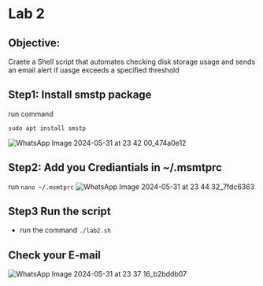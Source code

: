 # Lab 2 
## Objective: 
Craete a Shell script that automates checking disk storage usage and sends an email alert if uasge exceeds a specified threshold 

## Step1: Install smstp package
run command 
```
sudo apt install smstp
```
![WhatsApp Image 2024-05-31 at 23 42 00_474a0e12](https://github.com/ramy282/iVolve_OJT/assets/60857262/9d1a0032-8c22-4fc9-9380-20a839b170a3)

## Step2: Add you Crediantials in ~/.msmtprc
run `nano ~/.msmtprc`
![WhatsApp Image 2024-05-31 at 23 44 32_7fdc6363](https://github.com/ramy282/iVolve_OJT/assets/60857262/c2a4e9ed-a47c-4a5c-8373-7fc5df4d6c49)

## Step3 Run the script
- run the command `./lab2.sh`
  
## Check your E-mail 
![WhatsApp Image 2024-05-31 at 23 37 16_b2bddb07](https://github.com/ramy282/iVolve_OJT/assets/60857262/7b2f4049-d5ed-40b0-971f-a8f8749915a1)
